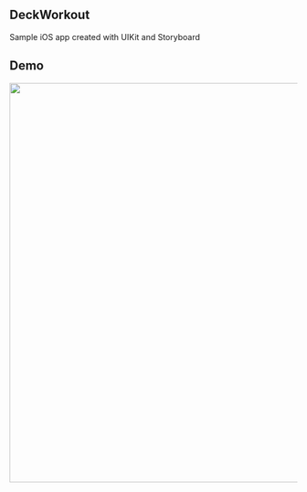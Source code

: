 <div>
<h2>DeckWorkout</h2>
<p>Sample iOS app created with UIKit and Storyboard</p>
<h2>Demo</h2>
<div align="center">
<img src=".github/DeckWorkout.gif" height="700">
</div>
</div>